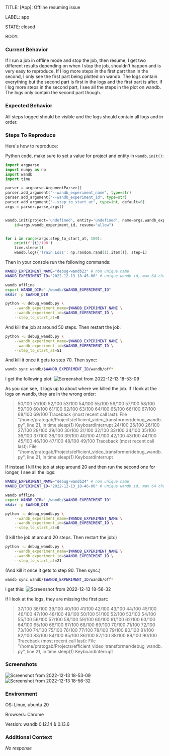 TITLE:
[App]: Offline resuming issue

LABEL:
app

STATE:
closed

BODY:
### Current Behavior

If I run a job in offline mode and stop the job, then resume, I get two different results depending on when I stop the job, shouldn't happen and is very easy to reproduce.
If I log more steps in the first part than in the second, I only see the first part being plotted on wandb. The logs contain everything but the second part is first in the logs and the first part is after.
If I log more steps in the second part, I see all the steps in the plot on wandb. The logs only contain the second part though.

### Expected Behavior

All steps logged should be visible and the logs should contain all logs and in order.

### Steps To Reproduce

Here's how to reproduce:

Python code, make sure to set a value for project and entity in `wandb.init()`:
```python
import argparse
import numpy as np
import wandb
import time

parser = argparse.ArgumentParser()
parser.add_argument("--wandb_experiment_name", type=str)
parser.add_argument("--wandb_experiment_id", type=str)
parser.add_argument("--step_to_start_at", type=int, default=0)
args = parser.parse_args()


wandb.init(project='undefined', entity='undefined', name=args.wandb_experiment_name, config=args,
    id=args.wandb_experiment_id, resume="allow")


for i in range(args.step_to_start_at, 100):
    print(f'{i}/100')
    time.sleep(1)
    wandb.log({'Train Loss': np.random.rand(1).item()}, step=i)
```

Then in your console run the following commands:
```bash
WANDB_EXPERIMENT_NAME="debug-wandb23" # non unique name
WANDB_EXPERIMENT_ID="2022-12-13_18-45-00" # unique wandb id, max 64 characters

wandb offline
export WANDB_DIR="./wandb/$WANDB_EXPERIMENT_ID"
mkdir -p $WANDB_DIR

python -u debug_wandb.py \
    --wandb_experiment_name=$WANDB_EXPERIMENT_NAME \
    --wandb_experiment_id=$WANDB_EXPERIMENT_ID \
    --step_to_start_at=0 
```
And kill the job at around 50 steps. Then restart the job:
```bash
python -u debug_wandb.py \
    --wandb_experiment_name=$WANDB_EXPERIMENT_NAME \
    --wandb_experiment_id=$WANDB_EXPERIMENT_ID \
    --step_to_start_at=51

```
And kill it once it gets to step 70. Then sync:
```bash
wandb sync wandb/$WANDB_EXPERIMENT_ID/wandb/off*
```
I get the following plot:
![Screenshot from 2022-12-13 18-53-09](https://user-images.githubusercontent.com/25964820/207471618-2352accf-6ad3-4d40-9288-2b1d977d3ce4.png)

​As you can see, it logs up to about where we killed the job. If I look at the logs on wandb, they are in the wrong order:
> 50/100
> 51/100
> 52/100
> 53/100
> 54/100
> 55/100
> 56/100
> 57/100
> 58/100
> 59/100
> 60/100
> 61/100
> 62/100
> 63/100
> 64/100
> 65/100
> 66/100
> 67/100
> 68/100
> 69/100
> Traceback (most recent call last):
>   File "/home/pratogab/Projects/efficient_video_transformer/debug_wandb.py", line 21, in <module>
>     time.sleep(1)
> KeyboardInterrupt
> 24/100
> 25/100
> 26/100
> 27/100
> 28/100
> 29/100
> 30/100
> 31/100
> 32/100
> 33/100
> 34/100
> 35/100
> 36/100
> 37/100
> 38/100
> 39/100
> 40/100
> 41/100
> 42/100
> 43/100
> 44/100
> 45/100
> 46/100
> 47/100
> 48/100
> 49/100
> Traceback (most recent call last):
>   File "/home/pratogab/Projects/efficient_video_transformer/debug_wandb.py", line 21, in <module>
>     time.sleep(1)
> KeyboardInterrupt

If instead I kill the job at step around 20 and then run the second one for longer, I see all the logs:
```bash
WANDB_EXPERIMENT_NAME="debug-wandb24" # non unique name
WANDB_EXPERIMENT_ID="2022-12-13_18-46-00" # unique wandb id, max 64 characters

wandb offline
export WANDB_DIR="./wandb/$WANDB_EXPERIMENT_ID"
mkdir -p $WANDB_DIR

python -u debug_wandb.py \
    --wandb_experiment_name=$WANDB_EXPERIMENT_NAME \
    --wandb_experiment_id=$WANDB_EXPERIMENT_ID \
    --step_to_start_at=0 
```
(I kill the job at around 20 steps. Then restart the job:)
```bash
python -u debug_wandb.py \
    --wandb_experiment_name=$WANDB_EXPERIMENT_NAME \
    --wandb_experiment_id=$WANDB_EXPERIMENT_ID \
    --step_to_start_at=21
```
(And kill it once it gets to step 90. Then sync:)
```bash
wandb sync wandb/$WANDB_EXPERIMENT_ID/wandb/off*
```
I get this:
![Screenshot from 2022-12-13 18-56-32](https://user-images.githubusercontent.com/25964820/207471722-7e87feea-cd85-43e6-add3-67e6adeebef3.png)

If I look at the logs, they are missing the first part:
> 37/100
> 38/100
> 39/100
> 40/100
> 41/100
> 42/100
> 43/100
> 44/100
> 45/100
> 46/100
> 47/100
> 48/100
> 49/100
> 50/100
> 51/100
> 52/100
> 53/100
> 54/100
> 55/100
> 56/100
> 57/100
> 58/100
> 59/100
> 60/100
> 61/100
> 62/100
> 63/100
> 64/100
> 65/100
> 66/100
> 67/100
> 68/100
> 69/100
> 70/100
> 71/100
> 72/100
> 73/100
> 74/100
> 75/100
> 76/100
> 77/100
> 78/100
> 79/100
> 80/100
> 81/100
> 82/100
> 83/100
> 84/100
> 85/100
> 86/100
> 87/100
> 88/100
> 89/100
> 90/100
> Traceback (most recent call last):
>   File "/home/pratogab/Projects/efficient_video_transformer/debug_wandb.py", line 21, in <module>
>     time.sleep(1)
> KeyboardInterrupt

### Screenshots

![Screenshot from 2022-12-13 18-53-09](https://user-images.githubusercontent.com/25964820/207472361-79732dad-b392-4b73-800e-ab80704d5bff.png)
![Screenshot from 2022-12-13 18-56-32](https://user-images.githubusercontent.com/25964820/207472362-e0b6c249-e2f5-43d7-89af-5b3a15ed5a4d.png)


### Environment

OS: Linux, ubuntu 20

Browsers: Chrome

Version: wandb 0.12.14 & 0.13.6


### Additional Context

_No response_

